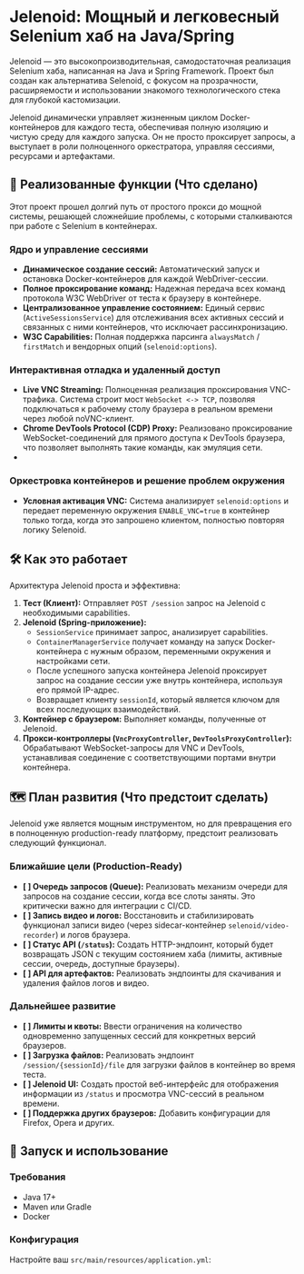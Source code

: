 # Jelenoid: Мощный и легковесный Selenium хаб на Java/Spring

Jelenoid — это высокопроизводительная, самодостаточная реализация Selenium хаба, написанная на Java и Spring Framework. Проект был создан как альтернатива Selenoid, с фокусом на прозрачности, расширяемости и использовании знакомого технологического стека для глубокой кастомизации.

Jelenoid динамически управляет жизненным циклом Docker-контейнеров для каждого теста, обеспечивая полную изоляцию и чистую среду для каждого запуска. Он не просто проксирует запросы, а выступает в роли полноценного оркестратора, управляя сессиями, ресурсами и артефактами.

## 🚀 Реализованные функции (Что сделано)

Этот проект прошел долгий путь от простого прокси до мощной системы, решающей сложнейшие проблемы, с которыми сталкиваются при работе с Selenium в контейнерах.

### **Ядро и управление сессиями**
- **Динамическое создание сессий:** Автоматический запуск и остановка Docker-контейнеров для каждой WebDriver-сессии.
- **Полное проксирование команд:** Надежная передача всех команд протокола W3C WebDriver от теста к браузеру в контейнере.
- **Централизованное управление состоянием:** Единый сервис (`ActiveSessionsService`) для отслеживания всех активных сессий и связанных с ними контейнеров, что исключает рассинхронизацию.
- **W3C Capabilities:** Полная поддержка парсинга `alwaysMatch` / `firstMatch` и вендорных опций (`selenoid:options`).

### **Интерактивная отладка и удаленный доступ**
- **Live VNC Streaming:** Полноценная реализация проксирования VNC-трафика. Система строит мост `WebSocket <-> TCP`, позволяя подключаться к рабочему столу браузера в реальном времени через любой noVNC-клиент.
- **Chrome DevTools Protocol (CDP) Proxy:** Реализовано проксирование WebSocket-соединений для прямого доступа к DevTools браузера, что позволяет выполнять такие команды, как эмуляция сети.
- 
### **Оркестровка контейнеров и решение проблем окружения**
- **Условная активация VNC:** Система анализирует `selenoid:options` и передает переменную окружения `ENABLE_VNC=true` в контейнер только тогда, когда это запрошено клиентом, полностью повторяя логику Selenoid.

## 🛠️ Как это работает

Архитектура Jelenoid проста и эффективна:

1.  **Тест (Клиент):** Отправляет `POST /session` запрос на Jelenoid с необходимыми capabilities.
2.  **Jelenoid (Spring-приложение):**
    - `SessionService` принимает запрос, анализирует capabilities.
    - `ContainerManagerService` получает команду на запуск Docker-контейнера с нужным образом, переменными окружения и настройками сети.
    - После успешного запуска контейнера Jelenoid проксирует запрос на создание сессии уже внутрь контейнера, используя его прямой IP-адрес.
    - Возвращает клиенту `sessionId`, который является ключом для всех последующих взаимодействий.
3.  **Контейнер с браузером:** Выполняет команды, полученные от Jelenoid.
4.  **Прокси-контроллеры (`VncProxyController`, `DevToolsProxyController`):** Обрабатывают WebSocket-запросы для VNC и DevTools, устанавливая соединение с соответствующими портами внутри контейнера.

## 🗺️ План развития (Что предстоит сделать)

Jelenoid уже является мощным инструментом, но для превращения его в полноценную production-ready платформу, предстоит реализовать следующий функционал.

### **Ближайшие цели (Production-Ready)**
- **[ ] Очередь запросов (Queue):** Реализовать механизм очереди для запросов на создание сессии, когда все слоты заняты. Это критически важно для интеграции с CI/CD.
- **[ ] Запись видео и логов:** Восстановить и стабилизировать функционал записи видео (через sidecar-контейнер `selenoid/video-recorder`) и логов браузера.
- **[ ] Статус API (`/status`):** Создать HTTP-эндпоинт, который будет возвращать JSON с текущим состоянием хаба (лимиты, активные сессии, очередь, доступные браузеры).
- **[ ] API для артефактов:** Реализовать эндпоинты для скачивания и удаления файлов логов и видео.

### **Дальнейшее развитие**
- **[ ] Лимиты и квоты:** Ввести ограничения на количество одновременно запущенных сессий для конкретных версий браузеров.
- **[ ] Загрузка файлов:** Реализовать эндпоинт `/session/{sessionId}/file` для загрузки файлов в контейнер во время теста.
- **[ ] Jelenoid UI:** Создать простой веб-интерфейс для отображения информации из `/status` и просмотра VNC-сессий в реальном времени.
- **[ ] Поддержка других браузеров:** Добавить конфигурации для Firefox, Opera и других.

## 🚀 Запуск и использование

### **Требования**
- Java 17+
- Maven или Gradle
- Docker

### **Конфигурация**
Настройте ваш `src/main/resources/application.yml`:
